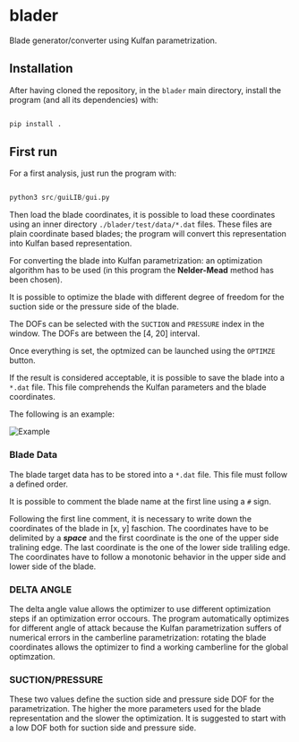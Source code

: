 # blader

Blade generator/converter using Kulfan parametrization.

## Installation

After having cloned the repository, in the ``blader`` main directory, install the program (and all its dependencies) with:

```python

pip install .

```

## First run

For a first analysis, just run the program with:

```python

python3 src/guiLIB/gui.py

```

Then load the blade coordinates, it is possible to load these coordinates using an inner directory ```./blader/test/data/*.dat``` files.
These files are plain coordinate based blades; the program will convert this representation into Kulfan based representation.

For converting the blade into Kulfan parametrization: an optimization algorithm has to be used (in this program the **Nelder-Mead** method has been chosen).

It is possible to optimize the blade with different degree of freedom for the suction side or the pressure side of the blade.

The DOFs can be selected with the ``SUCTION`` and ``PRESSURE`` index in the window. The DOFs are between the [4, 20] interval.

Once everything is set, the optmized can be launched using the ``OPTIMZE`` button.

If the result is considered acceptable, it is possible to save the blade into a ``*.dat`` file. This file comprehends the Kulfan parameters and the blade coordinates.

The following is an example:

![Example](./misc/runGIF.gif)

### Blade Data

The blade target data has to be stored into a ```*.dat``` file. This file must follow a defined order.

It is possible to comment the blade name at the first line using a ```#``` sign.

Following the first line comment, it is necessary to write down the coordinates of the blade in [x, y] faschion.
The coordinates have to be delimited by a ***space*** and the first coordinate is the one of the upper side tralining edge.
The last coordinate is the one of the lower side traliling edge. The coordinates have to follow a monotonic behavior in the upper side and lower side of the blade.

### DELTA ANGLE

The delta angle value allows the optimizer to use different optimization steps if an optimization error occours. The program automatically optimizes for different angle of attack because the Kulfan parametrization suffers of numerical errors in the camberline parametrization: rotating the blade coordinates allows the optimizer to find a working camberline for the global optimzation.

### SUCTION/PRESSURE

These two values define the suction side and pressure side DOF for the parametrization. The higher the more parameters used for the blade representation and the slower the optimization. It is suggested to start with a low DOF both for suction side and pressure side.

